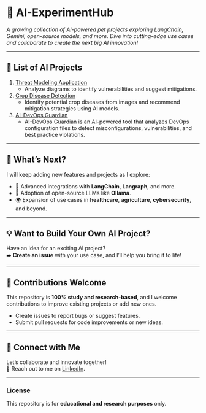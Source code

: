 # 🚀 AI-ExperimentHub 

*A growing collection of AI-powered pet projects exploring LangChain, Gemini, open-source models, and more. Dive into cutting-edge use cases and collaborate to create the next big AI innovation!*  

---

## 🌟 List of AI Projects  
1. [Threat Modeling Application](./AI-Threat-Modeling)  
   - Analyze diagrams to identify vulnerabilities and suggest mitigations.
2. [Crop Disease Detection](./AI-Crop-Disease-Detection)  
   - Identify potential crop diseases from images and recommend mitigation strategies using AI models.
2. [AI-DevOps Guardian](./AI-DevOps-Guardian)  
   - AI-DevOps Guardian is an AI-powered tool that analyzes DevOps configuration files to detect misconfigurations, vulnerabilities, and best practice violations.
---

## 🌟 What’s Next?  
I will keep adding new features and projects as I explore:  
- 🧠 Advanced integrations with **LangChain**, **Langraph**, and more.  
- 🤖 Adoption of open-source LLMs like **Ollama**.  
- 🌍 Expansion of use cases in **healthcare**, **agriculture**, **cybersecurity**, and beyond.  

---

## 💡 Want to Build Your Own AI Project?  
Have an idea for an exciting AI project?  
➡️ **Create an issue** with your use case, and I’ll help you bring it to life!  

---

## 🤝 Contributions Welcome  
This repository is **100% study and research-based**, and I welcome contributions to improve existing projects or add new ones.  
- Create issues to report bugs or suggest features.  
- Submit pull requests for code improvements or new ideas.  

---

## 📢 Connect with Me  
Let’s collaborate and innovate together!  
📧 Reach out to me on [LinkedIn](https://www.linkedin.com/in/bala-venkatesh-67964247/).  

---

### License  
This repository is for **educational and research purposes** only.  
